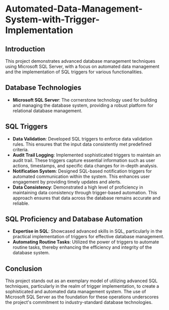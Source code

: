 # Automated-Data-Management-System-with-Trigger-Implementation


## Introduction
This project demonstrates advanced database management techniques using Microsoft SQL Server, with a focus on automated data management and the implementation of SQL triggers for various functionalities.

## Database Technologies
- **Microsoft SQL Server**: The cornerstone technology used for building and managing the database system, providing a robust platform for relational database management.

## SQL Triggers
- **Data Validation**: Developed SQL triggers to enforce data validation rules. This ensures that the input data consistently met predefined criteria.
- **Audit Trail Logging**: Implemented sophisticated triggers to maintain an audit trail. These triggers capture essential information such as user actions, timestamps, and specific data changes for in-depth analysis.
- **Notification System**: Designed SQL-based notification triggers for automated communication within the system. This enhances user engagement by providing timely updates and alerts.
- **Data Consistency**: Demonstrated a high level of proficiency in maintaining data consistency through trigger-based automation. This approach ensures that data across the database remains accurate and reliable.

## SQL Proficiency and Database Automation
- **Expertise in SQL**: Showcased advanced skills in SQL, particularly in the practical implementation of triggers for effective database management.
- **Automating Routine Tasks**: Utilized the power of triggers to automate routine tasks, thereby enhancing the efficiency and integrity of the database system.

## Conclusion
This project stands out as an exemplary model of utilizing advanced SQL techniques, particularly in the realm of trigger implementation, to create a sophisticated and automated data management system. The use of Microsoft SQL Server as the foundation for these operations underscores the project's commitment to industry-standard database technologies.

